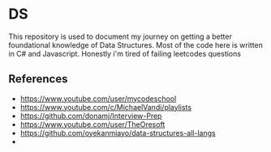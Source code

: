 # DS
This repository is used to document my journey on getting a better foundational knowledge of Data Structures. Most of the code here is written in C# and Javascript. Honestly i'm tired of failing leetcodes questions

## References

 - https://www.youtube.com/user/mycodeschool
 - https://www.youtube.com/c/MichaelVandi/playlists
 - https://github.com/donamj/Interview-Prep
 - https://www.youtube.com/user/TheOresoft
 - https://github.com/oyekanmiayo/data-structures-all-langs
 - 
